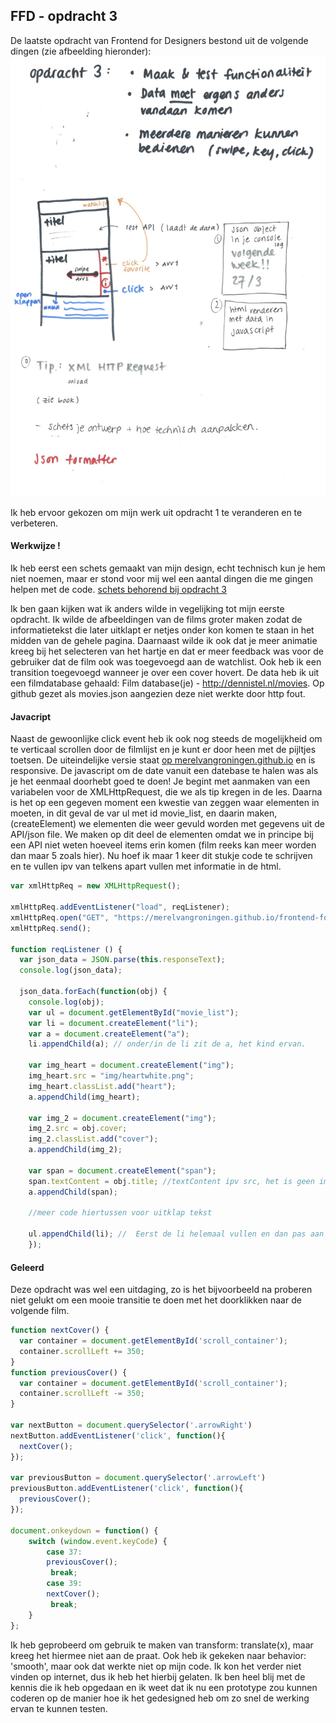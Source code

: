 

## FFD - opdracht 3

De laatste opdracht van Frontend for Designers bestond uit de volgende dingen (zie afbeelding hieronder):
![aantekeningen behorend bij opdracht 3](pictures/aantekeningen-opdracht-3.jpg "aantekeningen behorend bij opdracht 3")

Ik heb ervoor gekozen om mijn werk uit opdracht 1 te veranderen en te verbeteren.

#### Werkwijze !

Ik heb eerst een schets gemaakt van mijn design, echt technisch kun je hem niet noemen, maar er stond voor mij wel een aantal dingen die me gingen helpen met de code. 
[schets behorend bij opdracht 3](pictures/schetsopdracht-3.png "schets behorend bij opdracht 3")


Ik ben gaan kijken wat ik anders wilde in vegelijking tot mijn eerste opdracht. Ik wilde de afbeeldingen van de films groter maken zodat de informatietekst die later uitklapt er netjes onder kon komen te staan in het midden van de gehele pagina. Daarnaast wilde ik ook dat je meer animatie kreeg bij het selecteren van het hartje en dat er meer feedback was voor de gebruiker dat de film ook was toegevoegd aan de watchlist. Ook heb ik een transition toegevoegd wanneer je over een cover hovert. De data heb ik uit een filmdatabase gehaald: Film database(je) - http://dennistel.nl/movies. Op github gezet als movies.json aangezien deze niet werkte door http fout. 


#### Javacript

Naast de gewoonlijke click event heb ik ook nog steeds de mogelijkheid om te verticaal scrollen door de filmlijst en je kunt er door heen met de pijltjes toetsen. De uiteindelijke versie staat [op merelvangroningen.github.io](https://merelvangroningen.github.io/frontend-for-designers/opdracht3/) en is responsive.
De javascript om de date vanuit een datebase te halen was als je het eenmaal doorhebt goed te doen! Je begint met aanmaken van een variabelen voor de XMLHttpRequest, die we als tip kregen in de les. Daarna is het op een gegeven moment een kwestie van zeggen waar elementen in moeten, in dit geval de var ul met id movie_list, en daarin maken, (createElement) we elementen die weer gevuld worden met gegevens uit de API/json file. We maken op dit deel de elementen omdat we in principe bij een API niet weten hoeveel items erin komen (film reeks kan meer worden dan maar 5 zoals hier). Nu hoef ik maar 1 keer dit stukje code te schrijven en te vullen ipv van telkens apart vullen met informatie in de html. 

```javascript
var xmlHttpReq = new XMLHttpRequest();

xmlHttpReq.addEventListener("load", reqListener);
xmlHttpReq.open("GET", "https://merelvangroningen.github.io/frontend-for-designers/opdracht3/movies.json"); //  GET haalt iets van de site af
xmlHttpReq.send();

function reqListener () {
  var json_data = JSON.parse(this.responseText);
  console.log(json_data);

  json_data.forEach(function(obj) {
    console.log(obj);
    var ul = document.getElementById("movie_list");
    var li = document.createElement("li");
    var a = document.createElement("a");
    li.appendChild(a); // onder/in de li zit de a, het kind ervan. 

    var img_heart = document.createElement("img");
    img_heart.src = "img/heartwhite.png";
    img_heart.classList.add("heart");
    a.appendChild(img_heart);

    var img_2 = document.createElement("img");
    img_2.src = obj.cover;
    img_2.classList.add("cover");
    a.appendChild(img_2);
    
    var span = document.createElement("span");
    span.textContent = obj.title; //textContent ipv src, het is geen img
    a.appendChild(span);
    
    //meer code hiertussen voor uitklap tekst 
    
    ul.appendChild(li); //  Eerst de li helemaal vullen en dan pas aan de ul toevoegen (injecteren)
    });
```


#### Geleerd

Deze opdracht was wel een uitdaging, zo is het bijvoorbeeld na proberen niet gelukt om een mooie transitie te doen met het doorklikken naar de volgende film. 

```javascript
function nextCover() {
  var container = document.getElementById('scroll_container');
  container.scrollLeft += 350;
}
function previousCover() {
  var container = document.getElementById('scroll_container');
  container.scrollLeft -= 350;
}

var nextButton = document.querySelector('.arrowRight')
nextButton.addEventListener('click', function(){
  nextCover();
});

var previousButton = document.querySelector('.arrowLeft')
previousButton.addEventListener('click', function(){
  previousCover();
});

document.onkeydown = function() {
    switch (window.event.keyCode) {
        case 37:
        previousCover();
         break;
        case 39:
        nextCover();
         break;
    }
};
```
Ik heb geprobeerd om gebruik te maken van transform: translate(x), maar kreeg het hiermee niet aan de praat. Ook heb ik gekeken naar behavior: 'smooth', maar ook dat werkte niet op mijn code. Ik kon het verder niet vinden op internet, dus ik heb het hierbij gelaten. 
Ik ben heel blij met de kennis die ik heb opgedaan en ik weet dat ik nu een prototype zou kunnen coderen op de manier hoe ik het gedesigned heb om zo snel de werking ervan te kunnen testen. 
